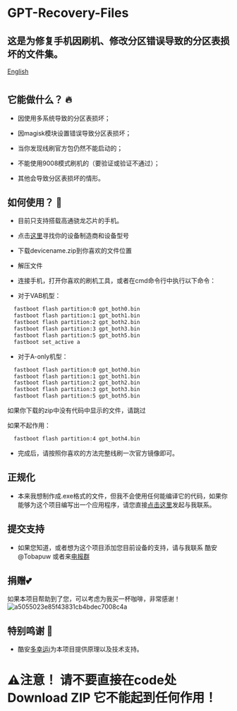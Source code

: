 # GPT-Recovery-Files
## 这是为修复手机因刷机、修改分区错误导致的分区表损坏的文件集。
[English](https://github.com/Tobapuww/GPT-Recovery-Files/blob/main/README-en.md)


 #
## 它能做什么？ 🔥

  - 因使用多系统导致的分区表损坏；
  
  - 因magisk模块设置错误导致分区表损坏；
  
  - 当你发现线刷官方包仍然不能启动的；
  
  - 不能使用9008模式刷机的（要验证或验证不通过）；
  
  - 其他会导致分区表损坏的情形。
  
  
 ## 如何使用？ 🚀
 
- 目前只支持搭载高通骁龙芯片的手机。
  
- 点击[这里](https://github.com/Tobapuww/GPT-Recovery-Files/tree/main/device)寻找你的设备制造商和设备型号

- 下载devicename.zip到你喜欢的文件位置
  
- 解压文件
  
- 连接手机，打开你喜欢的刷机工具，或者在cmd命令行中执行以下命令：

- 对于VAB机型：
  
```bat
  fastboot flash partition:0 gpt_both0.bin
  fastboot flash partition:1 gpt_both1.bin
  fastboot flash partition:2 gpt_both2.bin
  fastboot flash partition:3 gpt_both3.bin
  fastboot flash partition:5 gpt_both5.bin
  fastboot set_active a
```
- 对于A-only机型：

```bat
  fastboot flash partition:0 gpt_both0.bin
  fastboot flash partition:1 gpt_both1.bin
  fastboot flash partition:2 gpt_both2.bin
  fastboot flash partition:3 gpt_both3.bin
  fastboot flash partition:5 gpt_both5.bin
```

如果你下载的zip中没有代码中显示的文件，请跳过

如果不起作用：
```bat
  fastboot flash partition:4 gpt_both4.bin
```

- 完成后，请按照你喜欢的方法完整线刷一次官方镜像即可。
  
## 正规化
- 本来我想制作成.exe格式的文件，但我不会使用任何能编译它的代码，如果你能够为这个项目编写出一个应用程序，请您直接[点击这里](https://github.com/Tobapuww/GPT-Recovery-tools/issues)发起与我联系。

## 提交支持
- 如果您知道，或者想为这个项目添加您目前设备的支持，请与我联系 酷安@Tobapuw 或者来[电报群](https://t.me/+JxKkFSlbBdg4NTM1)

## 捐赠💕
如果本项目帮助到了您，可以考虑为我买一杯咖啡，非常感谢！
![a5055023e85f43831cb4bdec7008c4a](https://github.com/Tobapuww/GPT-Recovery-tools/assets/139964294/27d44a0e-7520-41fc-8002-dd1bb3de9373)


## 特别鸣谢 🤝
- 酷安[多幸运i](http://www.coolapk.com/u/8160711)为本项目提供原理以及技术支持。

# ⚠️注意！ 请不要直接在code处Download ZIP 它不能起到任何作用！
